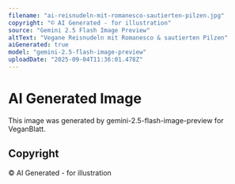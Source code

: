 ```yaml
---
filename: "ai-reisnudeln-mit-romanesco-sautierten-pilzen.jpg"
copyright: "© AI Generated - for illustration"
source: "Gemini 2.5 Flash Image Preview"
altText: "Vegane Reisnudeln mit Romanesco & sautierten Pilzen"
aiGenerated: true
model: "gemini-2.5-flash-image-preview"
uploadDate: "2025-09-04T11:36:01.478Z"
---
```


# AI Generated Image

This image was generated by gemini-2.5-flash-image-preview for VeganBlatt.

## Copyright
© AI Generated - for illustration
